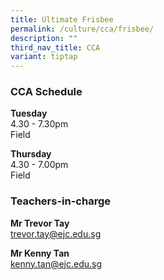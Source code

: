 ```yaml
---
title: Ultimate Frisbee
permalink: /culture/cca/frisbee/
description: ""
third_nav_title: CCA
variant: tiptap
---
```

<h3>CCA Schedule</h3><p><strong>Tuesday</strong><br>4.30 - 7.30pm<br>Field</p><p><strong>Thursday</strong><br>4.30 - 7.00pm<br>Field</p><h3>Teachers-in-charge</h3><p><strong>Mr Trevor Tay</strong><br><a href="mailto:trevor.tay@ejc.edu.sg" rel="noopener noreferrer nofollow" target="_blank">trevor.tay@ejc.edu.sg</a></p><p><strong>Mr Kenny Tan</strong><br><a href="mailto:kenny.tan@ejc.edu.sg" rel="noopener noreferrer nofollow" target="_blank">kenny.tan@ejc.edu.sg</a></p>